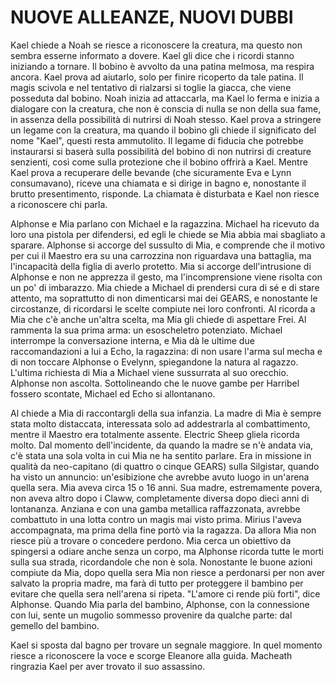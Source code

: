 # NUOVE ALLEANZE, NUOVI DUBBI

Kael chiede a Noah se riesce a riconoscere la creatura, ma questo non sembra esserne informato a dovere. Kael gli dice che i ricordi stanno iniziando a tornare.
Il bobino è avvolto da una patina melmosa, ma respira ancora. Kael prova ad aiutarlo, solo per finire ricoperto da tale patina. Il magis scivola e nel tentativo di rialzarsi si toglie la giacca, che viene posseduta dal bobino.
Noah inizia ad attaccarla, ma Kael lo ferma e inizia a dialogare con la creatura, che non è conscia di nulla se non della sua fame, in assenza della possibilità di nutrirsi di Noah stesso.
Kael prova a stringere un legame con la creatura, ma quando il bobino gli chiede il significato del nome "Kael", questi resta ammutolito. Il legame di fiducia che potrebbe instaurarsi si baserà sulla possibilità del bobino di non nutrirsi di creature senzienti, così come sulla protezione che il bobino offrirà a Kael.
Mentre Kael prova a recuperare delle bevande (che sicuramente Eva e Lynn consumavano), riceve una chiamata e si dirige in bagno e, nonostante il brutto presentimento, risponde. La chiamata è disturbata e Kael non riesce a riconoscere chi parla.

Alphonse e Mia parlano con Michael e la ragazzina.
Michael ha ricevuto da loro una pistola per difendersi, ed egli le chiede se Mia abbia mai sbagliato a sparare.
Alphonse si accorge del sussulto di Mia, e comprende che il motivo per cui il Maestro era su una carrozzina non riguardava una battaglia, ma l'incapacità della figlia di averlo protetto.
Mia si accorge dell'intrusione di Alphonse e non ne apprezza il gesto, ma l'incomprensione viene risolta con un po' di imbarazzo.
Mia chiede a Michael di prendersi cura di sé e di stare attento, ma soprattutto di non dimenticarsi mai dei GEARS, e nonostante le circostanze, di ricordarsi le scelte compiute nei loro confronti.
Al ricorda a Mia che c'è anche un'altra scelta, ma Mia gli chiede di aspettare Frei.
Al rammenta la sua prima arma: un esoscheletro potenziato.
Michael interrompe la conversazione interna, e Mia dà le ultime due raccomandazioni a lui a Echo, la ragazzina: di non usare l'arma sul mecha e di non toccare Alphonse o Evelynn, spiegandone la natura al ragazzo.
L'ultima richiesta di Mia a Michael viene sussurrata al suo orecchio. Alphonse non ascolta.
Sottolineando che le nuove gambe per Harribel fossero scontate, Michael ed Echo si allontanano.

Al chiede a Mia di raccontargli della sua infanzia.
La madre di Mia è sempre stata molto distaccata, interessata solo ad addestrarla al combattimento, mentre il Maestro era totalmente assente. Electric Sheep gliela ricorda molto.
Dal momento dell'incidente, da quando la madre se n'è andata via, c'è stata una sola volta in cui Mia ne ha sentito parlare. Era in missione in qualità da neo-capitano (di quattro o cinque GEARS) sulla Silgistar, quando ha visto un annuncio: un'esibizione che avrebbe avuto luogo in un'arena quella sera. Mia aveva circa 15 o 16 anni. Sua madre, estremamente povera, non aveva altro dopo i Claww, completamente diversa dopo dieci anni di lontananza. Anziana e con una gamba metallica raffazzonata, avrebbe combattuto in una lotta contro un magis mai visto prima. Mirius l'aveva accompagnata, ma prima della fine portò via la ragazza.
Da allora Mia non riesce più a trovare o concedere perdono.
Mia cerca un obiettivo da spingersi a odiare anche senza un corpo, ma Alphonse ricorda tutte le morti sulla sua strada, ricordandole che non è sola.
Nonostante le buone azioni compiute da Mia, dopo quella sera Mia non riesce a perdonarsi per non aver salvato la propria madre, ma farà di tutto per proteggere il bambino per evitare che quella sera nell'arena si ripeta.
"L'amore ci rende più forti", dice Alphonse.
Quando Mia parla del bambino, Alphonse, con la connessione con lui, sente un mugolio sommesso provenire da qualche parte: dal gemello del bambino.

Kael si sposta dal bagno per trovare un segnale maggiore. In quel momento riesce a riconoscere la voce e scorge Eleanore alla guida.
Macheath ringrazia Kael per aver trovato il suo assassino.


